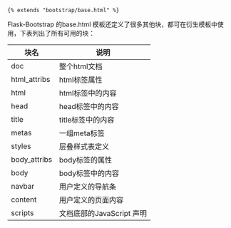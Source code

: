 ```
{% extends "bootstrap/base.html" %}
```

Flask-Bootstrap 的base.html 模板还定义了很多其他块，都可在衍生模板中使用，下表列出了所有可用的块： 

| 块名         | 说明                      |
| ------------ | ------------------------- |
| doc          | 整个html文档              |
| html_attribs | html标签属性              |
| html         | html标签中的内容          |
| head         | head标签中的内容          |
| title        | title标签中的内容         |
| metas        | 一组meta标签              |
| styles       | 层叠样式表定义            |
| body_attribs | body标签的属性            |
| body         | body标签中的内容          |
| navbar       | 用户定义的导航条          |
| content      | 用户定义的页面内容        |
| scripts      | 文档底部的JavaScript 声明 |